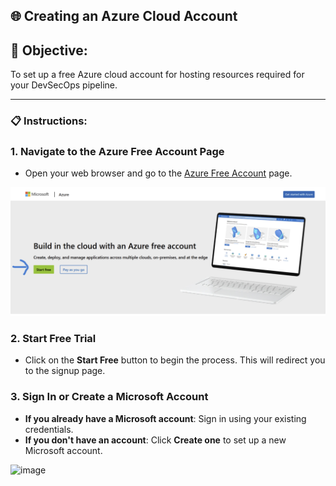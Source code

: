 ## 🌐 Creating an Azure Cloud Account
## 🎯 Objective:
To set up a free Azure cloud account for hosting resources required for your DevSecOps pipeline.

--- 

### 📋 Instructions:

### 1. Navigate to the Azure Free Account Page
- Open your web browser and go to the [Azure Free Account](https://azure.microsoft.com/en-us/free) page.

![image](https://github.com/sowmyavallepu/DevSecOPS-Project/blob/f9f0dd977273a95d0bf3e4eb9388f8482a088b92/Screenshot%20(5).png)

### 2. Start Free Trial
- Click on the **Start Free** button to begin the process. This will redirect you to the signup page.


### 3. Sign In or Create a Microsoft Account
- **If you already have a Microsoft account**: Sign in using your existing credentials.
- **If you don't have an account**: Click **Create one** to set up a new Microsoft account.

![image](https://github.com/user-attachments/assets/bb1628bb-d591-4cee-823c-a11b2a707c10)

